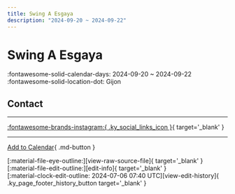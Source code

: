 ```yaml
---
title: Swing A Esgaya
description: "2024-09-20 ~ 2024-09-22"
---
```


# Swing A Esgaya 

:fontawesome-solid-calendar-days: 2024-09-20 ~ 2024-09-22  
:fontawesome-solid-location-dot: Gijon  

## Contact


---

 [:fontawesome-brands-instagram:{ .ky_social_links_icon }](https://instagram.com/swingaesgaya){ target='_blank' }

---

[Add to Calendar](https://swing.news/ics/en/2024/es/swing-a-esgaya-2024.ics){ .md-button }

<div class="ky_page_footer" markdown>
<div class="ky_page_footer_trailing" markdown="span">
[:material-file-eye-outline:][view-raw-source-file]{ target='_blank' }
[:material-file-edit-outline:][edit-info]{ target='_blank' }
</div>
<div class="ky_page_footer_leading" markdown="span">
[:material-clock-edit-outline: 2024-07-06 07:40 UTC][view-edit-history]{ .ky_page_footer_history_button target='_blank' }
</div>
</div>

[view-raw-source-file]: https://github.com/swingdance/events/blob/main/2024/es/swing-a-esgaya-2024.json "View Raw Source File"
[edit-info]: https://github.com/swingdance/events/issues/new?assignees=&labels=update+event&projects=&template=03-update_entity.yml&title=%5B2024%2Fes%5D%20Swing%20A%20Esgaya&region=es&year=2024&id=swing-a-esgaya-2024&name=Swing%20A%20Esgaya&org_id= "Edit Info"

[view-edit-history]: https://github.com/swingdance/events/commits/main/2024/es/swing-a-esgaya-2024.json "View Edit History"
